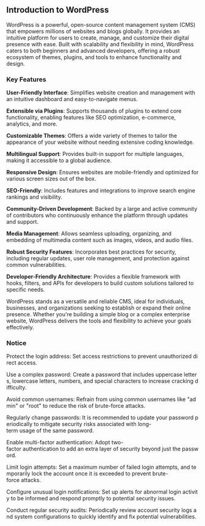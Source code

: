 ## Introduction to WordPress

WordPress is a powerful, open-source content management system (CMS) that empowers millions of websites and blogs globally. It provides an intuitive platform for users to create, manage, and customize their digital presence with ease. Built with scalability and flexibility in mind, WordPress caters to both beginners and advanced developers, offering a robust ecosystem of themes, plugins, and tools to enhance functionality and design.

### Key Features

**User-Friendly Interface**: Simplifies website creation and management with an intuitive dashboard and easy-to-navigate menus.

**Extensible via Plugins**: Supports thousands of plugins to extend core functionality, enabling features like SEO optimization, e-commerce, analytics, and more.

**Customizable Themes**: Offers a wide variety of themes to tailor the appearance of your website without needing extensive coding knowledge.

**Multilingual Support**: Provides built-in support for multiple languages, making it accessible to a global audience.

**Responsive Design**: Ensures websites are mobile-friendly and optimized for various screen sizes out of the box.

**SEO-Friendly**: Includes features and integrations to improve search engine rankings and visibility.

**Community-Driven Development**: Backed by a large and active community of contributors who continuously enhance the platform through updates and support.

**Media Management**: Allows seamless uploading, organizing, and embedding of multimedia content such as images, videos, and audio files.

**Robust Security Features**: Incorporates best practices for security, including regular updates, user role management, and protection against common vulnerabilities.

**Developer-Friendly Architecture**: Provides a flexible framework with hooks, filters, and APIs for developers to build custom solutions tailored to specific needs.

WordPress stands as a versatile and reliable CMS, ideal for individuals, businesses, and organizations seeking to establish or expand their online presence. Whether you're building a simple blog or a complex enterprise website, WordPress delivers the tools and flexibility to achieve your goals effectively.

### Notice

Protect the login address: Set access restrictions to prevent unauthorized direct access.
    
Use a complex password: Create a password that includes uppercase letters, lowercase letters, numbers, and special characters to increase cracking difficulty.
    
Avoid common usernames: Refrain from using common usernames like "admin" or "root" to reduce the risk of brute-force attacks.
    
Regularly change passwords: It is recommended to update your password periodically to mitigate security risks associated with long-term usage of the same password.
    
Enable multi-factor authentication: Adopt two-factor authentication to add an extra layer of security beyond just the password.
    
Limit login attempts: Set a maximum number of failed login attempts, and temporarily lock the account once it is exceeded to prevent brute-force attacks.
    
Configure unusual login notifications: Set up alerts for abnormal login activity to be informed and respond promptly to potential security issues.
    
Conduct regular security audits: Periodically review account security logs and system configurations to quickly identify and fix potential vulnerabilities.
        